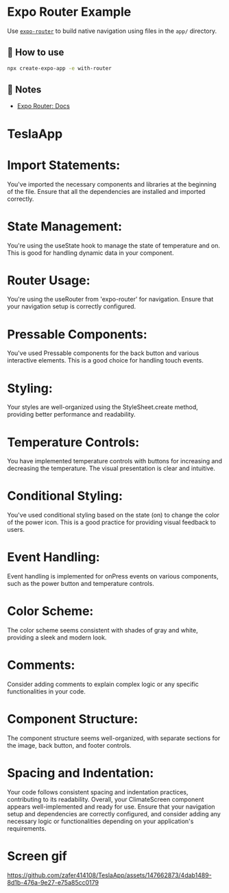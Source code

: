 # Expo Router Example

Use [`expo-router`](https://docs.expo.dev/router/introduction/) to build native navigation using files in the `app/` directory.

## 🚀 How to use

```sh
npx create-expo-app -e with-router
```

## 📝 Notes

- [Expo Router: Docs](https://docs.expo.dev/router/introduction/)
# TeslaApp
# Import Statements:

You've imported the necessary components and libraries at the beginning of the file. Ensure that all the dependencies are installed and imported correctly.
# State Management:

You're using the useState hook to manage the state of temperature and on. This is good for handling dynamic data in your component.
# Router Usage:

You're using the useRouter from 'expo-router' for navigation. Ensure that your navigation setup is correctly configured.
# Pressable Components:

You've used Pressable components for the back button and various interactive elements. This is a good choice for handling touch events.
# Styling:

Your styles are well-organized using the StyleSheet.create method, providing better performance and readability.
# Temperature Controls:

You have implemented temperature controls with buttons for increasing and decreasing the temperature. The visual presentation is clear and intuitive.
# Conditional Styling:

You've used conditional styling based on the state (on) to change the color of the power icon. This is a good practice for providing visual feedback to users.
# Event Handling:

Event handling is implemented for onPress events on various components, such as the power button and temperature controls.
# Color Scheme:

The color scheme seems consistent with shades of gray and white, providing a sleek and modern look.
# Comments:

Consider adding comments to explain complex logic or any specific functionalities in your code.
# Component Structure:

The component structure seems well-organized, with separate sections for the image, back button, and footer controls.
# Spacing and Indentation:

Your code follows consistent spacing and indentation practices, contributing to its readability.
Overall, your ClimateScreen component appears well-implemented and ready for use. Ensure that your navigation setup and dependencies are correctly configured, and consider adding any necessary logic or functionalities depending on your application's requirements.
# Screen gif


https://github.com/zafer414108/TeslaApp/assets/147662873/4dab1489-8d1b-476a-9e27-e75a85cc0179







